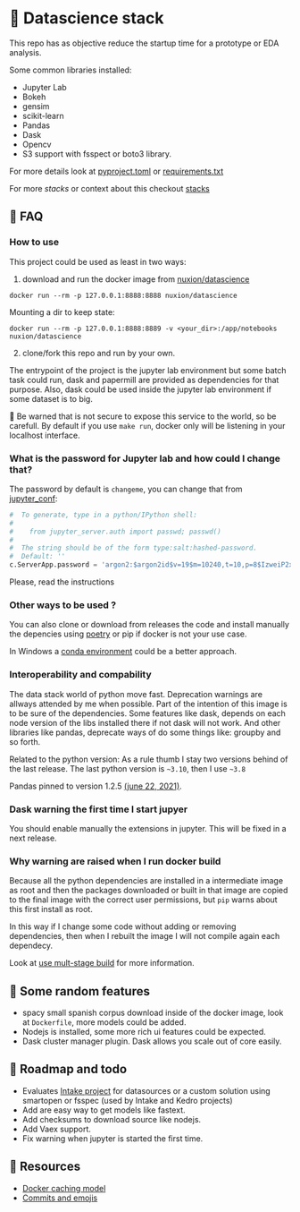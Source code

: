 # :rocket: Datascience stack

This repo has as objective reduce the startup time for a prototype or EDA analysis. 

Some common libraries installed:

- Jupyter Lab
- Bokeh 
- gensim
- scikit-learn
- Pandas
- Dask
- Opencv
- S3 support with fsspect or boto3 library.

For more details look at [pyproject.toml](pyproject.toml) or [requirements.txt](requirements.txt)

For more *stacks* or context about this checkout [stacks](https://github.com/algorinfo/stacks)

## :checkered_flag: FAQ

### How to use

This project could be used as least in two ways:

1. download and run the docker image from [nuxion/datascience](https://hub.docker.com/repository/docker/nuxion/python)

```
docker run --rm -p 127.0.0.1:8888:8888 nuxion/datascience
```

Mounting a dir to keep state:

```
docker run --rm -p 127.0.0.1:8888:8889 -v <your_dir>:/app/notebooks nuxion/datascience
```


2. clone/fork this repo and run by your own.

The entrypoint of the project is the jupyter lab environment but some batch task could run, dask and papermill are provided as dependencies for that purpose. Also, dask could be used inside the jupyter lab environment if some dataset is to big.

:construction: Be warned that is not secure to expose this service to the world, so be carefull. By default if you use `make run`, docker only will be listening in your localhost interface. 


### What is the password for Jupyter lab and how could I change that?

The password by default is `changeme`, you can change that from [jupyter_conf](conf/jupyter_lab_config.py):

```python
#  To generate, type in a python/IPython shell:
# 
#    from jupyter_server.auth import passwd; passwd()
# 
#  The string should be of the form type:salt:hashed-password.
#  Default: ''
c.ServerApp.password = 'argon2:$argon2id$v=19$m=10240,t=10,p=8$IzweiP2xT1dI2D65ElHBDw$q52+kB/xVzK5F4/j4ZunBw'
```

Please, read the instructions 

### Other ways to be used ?

You can also clone or download from releases the code and install manually the depencies using [poetry](https://python-poetry.org/) or pip if docker is not your use case. 

In Windows a [conda environment](https://docs.conda.io/en/latest/) could be a better approach.

### Interoperability and compability

The data stack world of python move fast. Deprecation warnings are allways attended by me when possible. Part of the intention of this image is to be sure of the dependencies. Some features like dask, depends on each node version of the libs installed there if not dask will not work. And other libraries like pandas, deprecate ways of do some things like: groupby and so forth. 

Related to the python version:
As a rule thumb I stay two versions behind of the last release. The last python version is `~3.10`, then I use `~3.8`

Pandas pinned to version 1.2.5 [(june 22, 2021)](https://pandas.pydata.org/pandas-docs/stable/whatsnew/v1.2.5.html).

### Dask warning the first time I start jupyer 

You should enable manually the extensions in jupyter. This will be fixed in a next release.

### Why warning are raised when I run docker build

Because all the python dependencies are installed in a intermediate image as root and then the packages downloaded or built in that image are copied to the final image with the correct user permissions, but `pip` warns about this first install as root. 

In this way if I change some code without adding or removing dependencies, then when I rebuilt the image I will not compile again each dependecy.

Look at [use mult-stage build](https://docs.docker.com/develop/develop-images/multistage-build/) for more information. 

## :frog: Some random features

- spacy small spanish corpus download inside of the docker image, look at `Dockerfile`, more models could be added.
- Nodejs is installed, some more rich ui features could be expected.
- Dask cluster manager plugin. Dask allows you scale out of core easily.

## :octopus: Roadmap and todo

- Evaluates [Intake project](https://github.com/intake/intake) for datasources or a custom solution using smartopen or fsspec (used by Intake and Kedro projects)
- Add are easy way to get models like fastext.
- Add checksums to download source like nodejs.
- Add Vaex support.
- Fix warning when jupyter is started the first time.


## :pushpin: Resources

- [Docker caching model](https://pythonspeed.com/articles/docker-caching-model/)
- [Commits and emojis](https://gitmoji.dev/)
